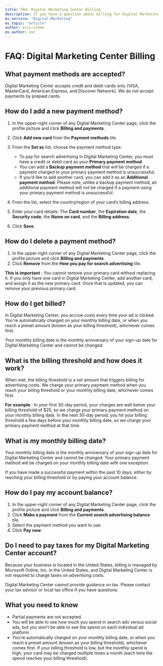 ```yaml
---
title: FAQ: Digital Marketing Center Billing
description: If you have a question about billing for Digital Marketing Center, find your answer in this FAQ.
ms.service: "Digital-Marketing"
ms.topic: "article"
author: eric-urban
ms.author: eur
---
```


# FAQ: Digital Marketing Center Billing

## What payment methods are accepted?
Digital Marketing Center accepts credit and debit cards only (VISA, MasterCard, American Express, and Discover Network). We do not accept payments by prepaid cards.
## How do I add a new payment method?
1. In the upper-right corner of any Digital Marketing Center page, click the profile picture and click **Billing and payments**.
1. Click **Add new card** from the **Payment methods** tile.
1. From the **Set as** list, choose the payment method type.
   - To pay for search advertising in Digital Marketing Center, you must have a credit or debit card as your **Primary payment method**.
   - You can add a **Backup payment method** that will be charged if a payment charged to your primary payment method is unsuccessful.
   - If you’d like to add another card, you can add it as an **Additional payment method**. Please note, unlike a backup payment method, an additional payment method will not be charged if a payment using your primary payment method is unsuccessful.

1. From the list, select the country/region of your card’s billing address.
1. Enter your card details: The **Card number**, the **Expiration date**, the **Security code**, the **Name on card**, and the **Billing address**.
1. Click **Save**.

## How do I delete a payment method?
1. In the upper-right corner of any Digital Marketing Center page, click the profile picture and click **Billing and payments**.
1. Click **Remove** from the **How you pay for search advertising** tile.

**This is important** : You cannot remove your primary card without replacing it. If you only have one card in Digital Marketing Center, add another card, and assign it as the new primary card. Once that is updated, you can remove your previous primary card.

## How do I get billed?
In Digital Marketing Center, you accrue costs every time your ad is clicked. You're automatically charged on your monthly billing date, or when you reach a preset amount (known as your billing threshold), whichever comes first.

Your monthly billing date is the monthly anniversary of your sign-up date for Digital Marketing Center and cannot be changed.

## What is the billing threshold and how does it work?
When met, the billing threshold is a set amount that triggers billing for advertising costs. We charge your primary payment method when you reach your billing threshold or your monthly billing date, whichever comes first.

**For example** : In your first 30-day period, your charges are well below your billing threshold of $25, so we charge your primary payment method on your monthly billing date. In the next 30-day period, you hit your billing threshold a few days before your monthly billing date, so we charge your primary payment method at that time.

## What is my monthly billing date?
Your monthly billing date is the monthly anniversary of your sign-up date for Digital Marketing Center and cannot be changed. Your primary payment method will be charged on your monthly billing date with one exception:

If you have made a successful payment within the past 10 days, either by reaching your billing threshold or by paying your account balance.

## How do I pay my account balance?
1. In the upper-right corner of any Digital Marketing Center page, click the profile picture and click **Billing and payments**.
1. Click **Make a payment** from the **Current search advertising balance** tile.
1. Select the payment method you want to use.
1. Click **Pay now**.

## Do I need to pay taxes for my Digital Marketing Center account?
Because your business is located in the United States, billing is managed by Microsoft Online, Inc. in the United States, and Digital Marketing Center is not required to charge taxes on advertising costs.

Digital Marketing Center cannot provide guidance on tax. Please contact your tax advisor or local tax office if you have questions.

## What you need to know
- Partial payments are not accepted.
- You will be able to see how much you spend in search ads versus social ads, but you won’t be able to see the spend on each individual ad platform.
- You're automatically charged on your monthly billing date, or when you reach a preset amount (known as your billing threshold), whichever comes first. If your billing threshold is low, but the monthly spend is high, your card may be charged multiple times a month (each time the spend reaches your billing threshold).


